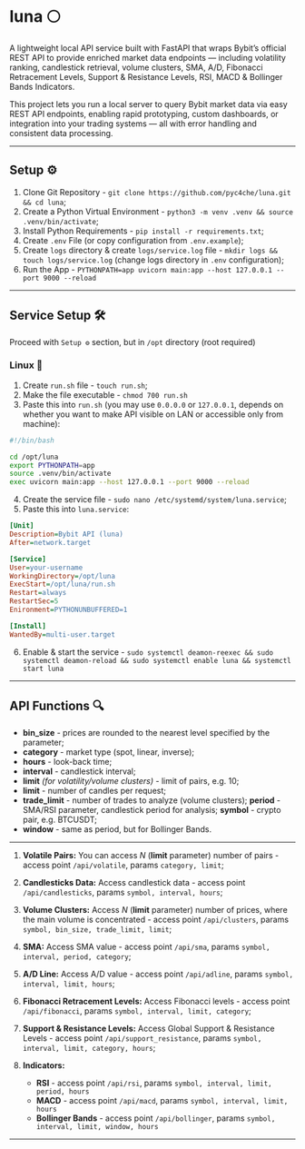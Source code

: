 # luna 🌕

A lightweight local API service built with FastAPI that wraps Bybit’s official REST API to provide enriched market data endpoints — including volatility ranking, candlestick retrieval, volume clusters, SMA, A/D, Fibonacci Retracement Levels, Support & Resistance Levels, RSI, MACD & Bollinger Bands Indicators.

This project lets you run a local server to query Bybit market data via easy REST API endpoints, enabling rapid prototyping, custom dashboards, or integration into your trading systems — all with error handling and consistent data processing.

---

## Setup ⚙️

1. Clone Git Repository - `git clone https://github.com/pyc4che/luna.git && cd luna`;
2. Create a Python Virtual Environment - `python3 -m venv .venv && source .venv/bin/activate`;
3. Install Python Requirements - `pip install -r requirements.txt`;
4. Create `.env` File (or copy configuration from `.env.example`);
5. Create `logs` directory & create `logs/service.log` file - `mkdir logs && touch logs/service.log` (change logs directory in `.env` configuration);
6. Run the App - `PYTHONPATH=app uvicorn main:app --host 127.0.0.1 --port 9000 --reload`

---

## Service Setup 🛠️

Proceed with `Setup ⚙️` section, but in `/opt` directory (root required)

### Linux 🐧

1. Create `run.sh` file - `touch run.sh`;
2. Make the file executable - `chmod 700 run.sh`
3. Paste this into `run.sh` (you may use `0.0.0.0` or `127.0.0.1`, depends on whether you want to make API visible on LAN or accessible only from machine):
```bash
#!/bin/bash

cd /opt/luna
export PYTHONPATH=app
source .venv/bin/activate
exec uvicorn main:app --host 127.0.0.1 --port 9000 --reload
```
4. Create the service file - `sudo nano /etc/systemd/system/luna.service`;
5. Paste this into `luna.service`:
```ini
[Unit]
Description=Bybit API (luna)
After=network.target

[Service]
User=your-username
WorkingDirectory=/opt/luna
ExecStart=/opt/luna/run.sh
Restart=always
RestartSec=5
Enironment=PYTHONUNBUFFERED=1

[Install]
WantedBy=multi-user.target
```
6. Enable & start the service - `sudo systemctl deamon-reexec && sudo systemctl deamon-reload && sudo systemctl enable luna && systemctl start luna`

---

## API Functions 🔍

- **bin_size** - prices are rounded to the nearest level specified by the parameter;
- **category** - market type (spot, linear, inverse);
- **hours** - look-back time;
- **interval** - candlestick interval;
- **limit** *(for volatility/volume clusters)* - limit of pairs, e.g. 10;
- **limit** - number of candles per request;
- **trade_limit** - number of trades to analyze (volume clusters);
**period** - SMA/RSI parameter, candlestick period for analysis; 
**symbol** - crypto pair, e.g. BTCUSDT;
- **window** - same as period, but for Bollinger Bands.

---

1. **Volatile Pairs:** You can access *N* (**limit** parameter) number of pairs - access point `/api/volatile`, params `category, limit`;

2. **Candlesticks Data:** Access candlestick data - access point `/api/candlesticks`, params `symbol, interval, hours`;

3. **Volume Clusters:** Access *N* (**limit** parameter) number of prices, where the main volume is concentrated - access point `/api/clusters`, params `symbol, bin_size, trade_limit, limit`;

4. **SMA:** Access SMA value - access point `/api/sma`, params `symbol, interval, period, category`;

5. **A/D Line:** Access A/D value - access point `/api/adline`, params `symbol, interval, limit, hours`;

6. **Fibonacci Retracement Levels:** Access Fibonacci levels - access point `/api/fibonacci`, params `symbol, interval, limit, category`;

7. **Support & Resistance Levels:** Access Global Support & Resistance Levels - access point `/api/support_resistance`, params `symbol, interval, limit, category, hours`;

8. **Indicators:**
    - **RSI** - access point `/api/rsi`, params `symbol, interval, limit, period, hours`
    - **MACD** - access point `/api/macd`, params `symbol, interval, limit, hours`
    - **Bollinger Bands** - access point `/api/bollinger`, params `symbol, interval, limit, window, hours`

---
